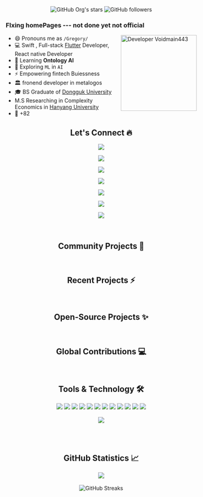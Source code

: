 <div align="center">
 <img alt="GitHub Org's stars" src="https://img.shields.io/github/stars/voidmain443?style=social"> <img alt="GitHub followers" src="https://img.shields.io/github/followers/voidmain443?style=social"> 
<!-- <a href="https://www.youtube.com/UsamaSarwar?sub_confirmation=1"><img alt="Subscribers" src="https://img.shields.io/youtube/views/jCbclWBV32o?style=social"></a> --!>
</div>

### FIxing homePages  --- not done yet not official 
<img align="right" alt="Developer Voidmain443" src="images/coding.gif" width="200"/>

- 😄 Pronouns me as `/Gregory/`
- 💻 Swift , Full-stack [Flutter](https://flutter.dev) Developer, React native Developer
- 🌱 Learning **Ontology AI**
- 🔭 Exploring `ML` in `AI`
- ⚡ Empowering fintech Buiessness
- 🏛 fronend developer in metalogos
- 🎓 BS Graduate of [Dongguk University](https://www.dongguk.edu/main)
- M.S Researching in Complexity Economics in [Hanyang University](https://www.hanyang.ac.kr)
- 📱 +82 


<h2 align="center"> Let's Connect 🔥</h2>
<div align="center">

<img src="https://img.shields.io/badge/Portfolio-000000?style=flat-square&logo=opsgenie&logoColor=ffffff"></a> 

<img src="https://img.shields.io/badge/Github-211F1F?style=flat-square&logo=GitHub&logoColor=ffffff"></a> 

<img src="https://img.shields.io/badge/Youtube-FF0000?style=flat-square&logo=Youtube&logoColor=ffffff"></a>

<img src="https://img.shields.io/badge/Linkedin-0077B5?style=flat-square&logo=Linkedin&logoColor=ffffff"></a>

<img src="https://img.shields.io/badge/Facebook-1877F2?style=flat-square&logo=Facebook&logoColor=ffffff"></a>

<img src="https://img.shields.io/badge/Twitter-08A0E9?style=flat-square&logo=Twitter&logoColor=ffffff"></a>

<img src="https://img.shields.io/badge/Instagram-DD2A7B?style=flat-square&logo=Instagram&logoColor=ffffff"></a>
</div>

<br><h2 align="center"> Community Projects 🚀</h2>


<br><h2 align="center"> Recent Projects ⚡</h2>

<br><h2 align="center"> Open-Source Projects ✨</h2>

<br><h2 align="center"> Global Contributions 💻</h2>


<br><h2 align="center"> Tools & Technology 🛠</h2>

<div align="center">
<!-- <p align="center"></p> -->
<img src="https://img.shields.io/badge/Flutter-02569B?style=flat-square&logo=flutter&logoColor=white" />
<img src="https://img.shields.io/badge/Dart-0175C2?style=flat-square&logo=dart&logoColor=white" />
<img src="https://img.shields.io/badge/C++-00599C?style=flat-square&logo=cplusplus&logoColor=white" />
<img src="https://img.shields.io/badge/C_Sharp-239120?style=flat-square&logo=csharp&logoColor=white" />
<img src="https://img.shields.io/badge/Java-007396?style=flat-square&logo=java&logoColor=white" />
<img src="https://img.shields.io/badge/JavaScript-F7DF1E?style=flat-square&logo=javascript&logoColor=white" />
<img src="https://img.shields.io/badge/Python-FFD43B?style=flat-square&logo=python&logoColor=white"/>
<img src="https://img.shields.io/badge/firebase-ffca28?style=flat-square&logo=firebase&logoColor=white" />
<img src="https://img.shields.io/badge/Git-F05032?style=flat-square&logo=git&logoColor=white" />
<img src="https://img.shields.io/badge/Adobe_Photoshop-00aeff?style=flat-square&logo=Adobe%20photoshop&logoColor=white"/>
<img src="https://img.shields.io/badge/Adobe_Illustrator-ff9900?style=flat-square&logo=Adobe-illustrator&logoColor=white" />
<img src="https://img.shields.io/badge/Adobe_XD-FF61F6?style=flat-square&logo=Adobe%20XD&logoColor=white" />
<br><br>
<img align="center"  src="https://github-readme-stats.vercel.app/api/top-langs/?username=voidmain443&theme=dark&layout=compact&langs_count=20&hide_title=true"/>
</div>
<br>

<br><h2 align="center"> GitHub Statistics 📈 </h2>

<div align="center">
    <img align="center" src="https://github-readme-stats.vercel.app/api?username=UsamaSarwar&theme=dark&hide_title=true&include_all_commits=true"/>
</div><br>
<div align="center">  
<img alt="GitHub Streaks" src="https://github-readme-streak-stats.herokuapp.com/?user=UsamaSarwar"> <br><br> 
</div>
<br>
